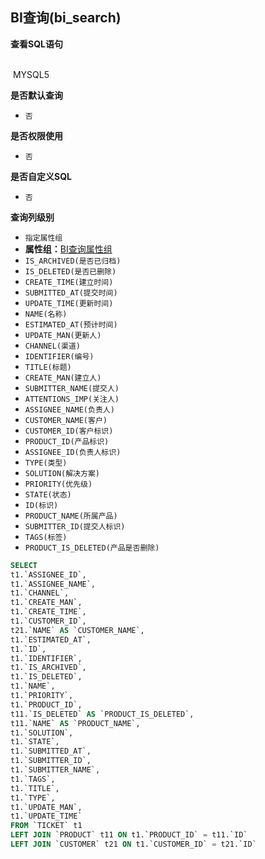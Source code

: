 ## BI查询(bi_search) <!-- {docsify-ignore-all} -->



<p class="panel-title"><b>查看SQL语句</b></p>
<br>

<el-row>
&nbsp;<el-tag @click="MYSQL5 = true">MYSQL5</el-tag>
</el-row>

<br>
<p class="panel-title"><b>是否默认查询</b></p>

* `否`

<p class="panel-title"><b>是否权限使用</b></p>

* `否`

<p class="panel-title"><b>是否自定义SQL</b></p>

* `否`

<p class="panel-title"><b>查询列级别</b></p>

* `指定属性组`
*  **属性组：**[BI查询属性组](#)
  * `IS_ARCHIVED(是否已归档)`
  * `IS_DELETED(是否已删除)`
  * `CREATE_TIME(建立时间)`
  * `SUBMITTED_AT(提交时间)`
  * `UPDATE_TIME(更新时间)`
  * `NAME(名称)`
  * `ESTIMATED_AT(预计时间)`
  * `UPDATE_MAN(更新人)`
  * `CHANNEL(渠道)`
  * `IDENTIFIER(编号)`
  * `TITLE(标题)`
  * `CREATE_MAN(建立人)`
  * `SUBMITTER_NAME(提交人)`
  * `ATTENTIONS_IMP(关注人)`
  * `ASSIGNEE_NAME(负责人)`
  * `CUSTOMER_NAME(客户)`
  * `CUSTOMER_ID(客户标识)`
  * `PRODUCT_ID(产品标识)`
  * `ASSIGNEE_ID(负责人标识)`
  * `TYPE(类型)`
  * `SOLUTION(解决方案)`
  * `PRIORITY(优先级)`
  * `STATE(状态)`
  * `ID(标识)`
  * `PRODUCT_NAME(所属产品)`
  * `SUBMITTER_ID(提交人标识)`
  * `TAGS(标签)`
  * `PRODUCT_IS_DELETED(产品是否删除)`






<el-dialog v-model="MYSQL5" title="MYSQL5">

```sql
SELECT
t1.`ASSIGNEE_ID`,
t1.`ASSIGNEE_NAME`,
t1.`CHANNEL`,
t1.`CREATE_MAN`,
t1.`CREATE_TIME`,
t1.`CUSTOMER_ID`,
t21.`NAME` AS `CUSTOMER_NAME`,
t1.`ESTIMATED_AT`,
t1.`ID`,
t1.`IDENTIFIER`,
t1.`IS_ARCHIVED`,
t1.`IS_DELETED`,
t1.`NAME`,
t1.`PRIORITY`,
t1.`PRODUCT_ID`,
t11.`IS_DELETED` AS `PRODUCT_IS_DELETED`,
t11.`NAME` AS `PRODUCT_NAME`,
t1.`SOLUTION`,
t1.`STATE`,
t1.`SUBMITTED_AT`,
t1.`SUBMITTER_ID`,
t1.`SUBMITTER_NAME`,
t1.`TAGS`,
t1.`TITLE`,
t1.`TYPE`,
t1.`UPDATE_MAN`,
t1.`UPDATE_TIME`
FROM `TICKET` t1 
LEFT JOIN `PRODUCT` t11 ON t1.`PRODUCT_ID` = t11.`ID` 
LEFT JOIN `CUSTOMER` t21 ON t1.`CUSTOMER_ID` = t21.`ID` 


```

</el-dialog>

<script>
 const { createApp } = Vue
  createApp({
    data() {
      return {
                MYSQL5 : false
        
      }
    },
    methods: {
    }
  }).use(ElementPlus).mount('#app')
</script>